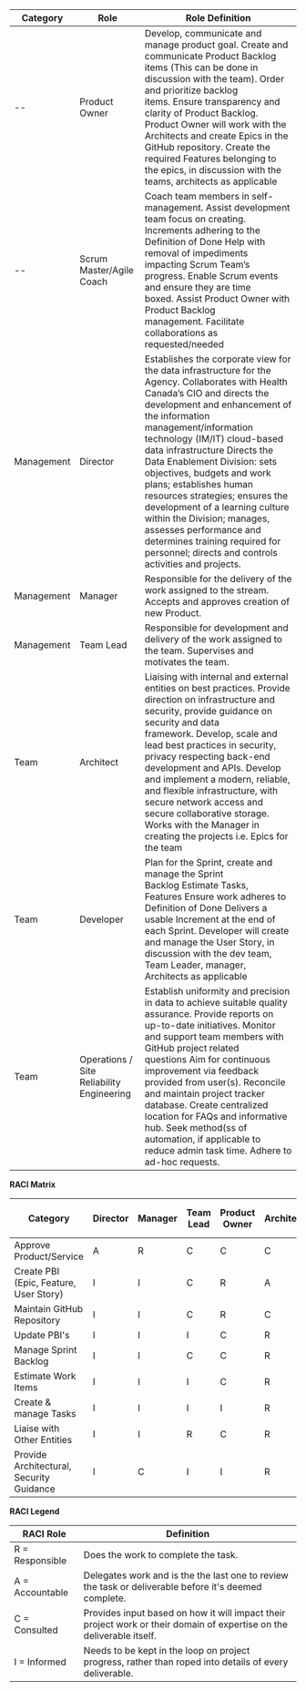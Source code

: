 <html>
<body>
<!--StartFragment-->

 | Category  | Role | Role Definition |
 | -- | -- | -- | 
 | -- | Product Owner | Develop, communicate and manage product goal. Create and communicate Product Backlog items (This can be done in discussion with the team). Order and prioritize backlog items. Ensure transparency and clarity of Product Backlog. Product Owner will work with the Architects and create Epics in the GitHub repository. Create the required Features belonging to the epics, in discussion with the teams, architects as applicable
  | -- | Scrum Master/Agile Coach | Coach team members in self-management. Assist development team focus on creating. Increments adhering to the Definition of Done Help with removal of impediments impacting Scrum Team’s progress. Enable Scrum events and ensure they are time boxed. Assist Product Owner with Product Backlog management. Facilitate collaborations as requested/needed
 | Management | Director | Establishes the corporate view for the data infrastructure for the Agency. Collaborates with Health Canada’s CIO and directs the development and enhancement of the information management/information technology (IM/IT) cloud-based data infrastructure Directs the Data Enablement Division: sets objectives, budgets and work plans; establishes human resources strategies; ensures the development of a learning culture within the Division; manages, assesses performance and determines training required for personnel; directs and controls activities and projects.
| Management | Manager | Responsible for the delivery of the work assigned to the stream. Accepts and approves creation of new Product.
| Management | Team Lead | Responsible for development and delivery of the work assigned to the team. Supervises and motivates the team. 
| Team | Architect | Liaising with internal and external entities on best practices. Provide direction on infrastructure and security, provide guidance on security and data framework. Develop, scale and lead best practices in security, privacy respecting back-end development and APIs. Develop and implement a modern, reliable, and flexible infrastructure, with secure network access and secure collaborative storage. Works with the Manager in creating the projects i.e. Epics for the team
| Team | Developer | Plan for the Sprint, create and manage the Sprint Backlog Estimate Tasks, Features Ensure work adheres to Definition of Done Delivers a usable Increment at the end of each Sprint. Developer will create and manage the User Story, in discussion with the dev team, Team Leader, manager, Architects as applicable
| Team | Operations / Site Reliability Engineering | Establish uniformity and precision in data to achieve suitable quality assurance. Provide reports on up-to-date initiatives. Monitor and support team members with GitHub project related questions Aim for continuous improvement via feedback provided from user(s). Reconcile and maintain project tracker database. Create centralized location for FAQs and informative hub. Seek method(ss of automation, if applicable to reduce admin task time. Adhere to ad-hoc requests.

<!--EndFragment-->

<!--StartFragment-->

**RACI Matrix**

 | Category | Director | Manager | Team Lead | Product Owner | Architect | Team Member | Scrum Master/Agile Coach |
 | -- | -- | -- | -- | -- | -- | -- | -- |
 |Approve Product/Service | A | R | C | C | C | C | I | 
 |Create PBI (Epic, Feature, User Story) | I | I | C | R | A | A | I | 
 |Maintain GitHub Repository | I | I | C | R | C | C | C | 
 |Update PBI's| I | I | I | C | R | R | I | 
 |Manage Sprint Backlog  | I | I | C | C | R | R | I | 
 |Estimate Work Items  | I | I | I | C | R | R | I |
 |Create & manage Tasks  | I | I | I | I | R | R | I |
 |Liaise with Other Entities  | I | I | R | C | R | C | I |
 |Provide Architectural, Security Guidance  | I | C | I | I | R | C | I |


<!--EndFragment-->

<!--StartFragment-->

**RACI Legend**

| RACI Role | Definition |
| -- | -- 
|R = Responsible |  Does the work to complete the task. |
|A = Accountable | Delegates work and is the the last one to review the task or deliverable before it's deemed complete. |
|C = Consulted | Provides input based on how it will impact their project work or their domain of expertise on the deliverable itself. |
|I = Informed  | Needs to be kept in the loop on project progress, rather than roped into details of every deliverable. |


<!--EndFragment-->

</body>
</html>
